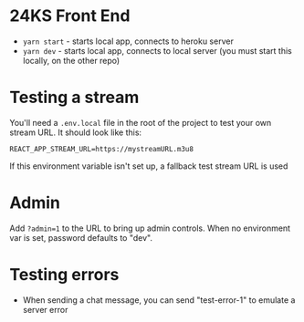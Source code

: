 # 24KS Front End

- `yarn start` - starts local app, connects to heroku server
- `yarn dev` - starts local app, connects to local server (you must start this locally, on the other repo)

# Testing a stream

You'll need a `.env.local` file in the root of the project to test your own stream URL. It should look like this:

```
REACT_APP_STREAM_URL=https://mystreamURL.m3u8
```

If this environment variable isn't set up, a fallback test stream URL is used

# Admin

Add `?admin=1` to the URL to bring up admin controls. When no environment var is set, password defaults to "dev".

# Testing errors

- When sending a chat message, you can send "test-error-1" to emulate a server error
